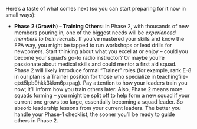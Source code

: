 Here’s a taste of what comes next (so you can start preparing for it now in small ways):  
- **Phase 2 (Growth) – Training Others:** In Phase 2, with thousands of new members pouring in, one of the biggest needs will be _experienced members to train recruits_. If you’ve mastered your skills and know the FPA way, you might be tapped to run workshops or lead drills for newcomers. Start thinking about what you excel at or enjoy – could you become your squad’s go-to radio instructor? Or maybe you’re passionate about medical skills and could mentor a first aid squad. Phase 2 will likely introduce formal “Trainer” roles (for example, rank E-8 in our plan is a Trainer position for those who specialize in teachingfile-qtxt5lpb9hkk3kkm6pzpag). Pay attention to how your leaders train you now; it’ll inform how you train others later. Also, Phase 2 means more squads forming – you might be split off to help form a new squad if your current one grows too large, essentially becoming a squad leader. So absorb leadership lessons from your current leaders. The better you handle your Phase-1 checklist, the sooner you’ll be ready to guide others in Phase 2.